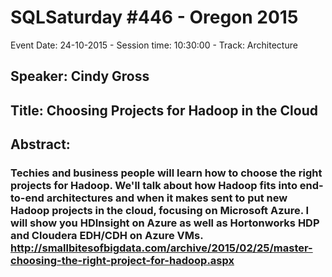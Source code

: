 # SQLSaturday #446 - Oregon 2015
Event Date: 24-10-2015 - Session time: 10:30:00 - Track: Architecture
## Speaker: Cindy Gross
## Title: Choosing Projects for Hadoop in the Cloud
## Abstract:
### Techies and business people will learn how to choose the right projects for Hadoop. We'll talk about how Hadoop fits into end-to-end architectures and when it makes sent to put new Hadoop projects in the cloud, focusing on Microsoft Azure. I will show you HDInsight on Azure as well as Hortonworks HDP and Cloudera EDH/CDH on Azure VMs. http://smallbitesofbigdata.com/archive/2015/02/25/master-choosing-the-right-project-for-hadoop.aspx 
